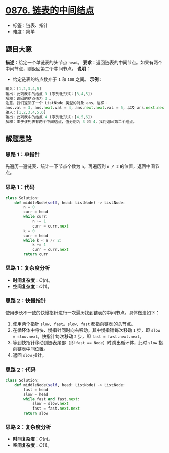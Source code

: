# [0876. 链表的中间结点](https://leetcode.cn/problems/middle-of-the-linked-list/)
- 标签：链表、指针
- 难度：简单
## 题目大意
**描述**：给定一个单链表的头节点 `head`。
**要求**：返回链表的中间节点。如果有两个中间节点，则返回第二个中间节点。
**说明**：
- 给定链表的结点数介于 `1` 和 `100` 之间。
**示例**：
```python
输入：[1,2,3,4,5]
输出：此列表中的结点 3 (序列化形式：[3,4,5])
解释：返回的结点值为 3 。
注意，我们返回了一个 ListNode 类型的对象 ans，这样：
ans.val = 3, ans.next.val = 4, ans.next.next.val = 5, 以及 ans.next.next.next = NULL.
输入：[1,2,3,4,5,6]
输出：此列表中的结点 4 (序列化形式：[4,5,6])
解释：由于该列表有两个中间结点，值分别为 3 和 4，我们返回第二个结点。
```
## 解题思路
### 思路 1：单指针
先遍历一遍链表，统计一下节点个数为 `n`，再遍历到 `n / 2` 的位置，返回中间节点。
### 思路 1：代码
```python
class Solution:
    def middleNode(self, head: ListNode) -> ListNode:
        n = 0
        curr = head
        while curr:
            n += 1
            curr = curr.next
        k = 0
        curr = head
        while k < n // 2:
            k += 1
            curr = curr.next
        return curr
```
### 思路 1：复杂度分析
- **时间复杂度**：$O(n)$。
- **空间复杂度**：$O(1)$。
### 思路 2：快慢指针
使用步长不一致的快慢指针进行一次遍历找到链表的中间节点。具体做法如下：
1. 使用两个指针 `slow`、`fast`。`slow`、`fast` 都指向链表的头节点。
2. 在循环体中将快、慢指针同时向右移动。其中慢指针每次移动 `1` 步，即 `slow = slow.next`。快指针每次移动 `2` 步，即 `fast = fast.next.next`。
3. 等到快指针移动到链表尾部（即 `fast == Node`）时跳出循环体，此时 `slow` 指向链表中间位置。
4. 返回 `slow` 指针。
### 思路 2：代码
```python
class Solution:
    def middleNode(self, head: ListNode) -> ListNode:
        fast = head
        slow = head
        while fast and fast.next:
            slow = slow.next
            fast = fast.next.next
        return slow
```
### 思路 2：复杂度分析
- **时间复杂度**：$O(n)$。
- **空间复杂度**：$O(1)$。